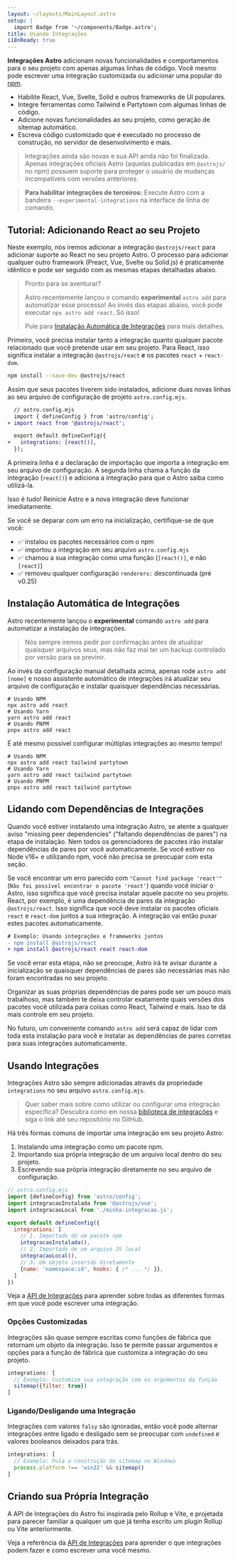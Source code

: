 ```yaml
---
layout: ~/layouts/MainLayout.astro
setup: |
  import Badge from '~/components/Badge.astro';
title: Usando Integrações
i18nReady: true
---
```


**Integrações Astro** adicionam novas funcionalidades e comportamentos para o seu projeto com apenas algumas linhas de código. Você mesmo pode escrever uma integração customizada ou adicionar uma popular do [npm](https://www.npmjs.com/search?q=keywords%3Aastro-component&ranking=popularity). 

- Habilite React, Vue, Svelte, Solid e outros frameworks de UI populares.
- Integre ferramentas como Tailwind e Partytown com algumas linhas de código.
- Adicione novas funcionalidades ao seu projeto, como geração de sitemap automático.
- Escreva código customizado que é executado no processo de construção, no servidor de desenvolvimento e mais.

> Integrações ainda são novas e sua API ainda não foi finalizada. Apenas integrações oficiais Astro (aquelas publicadas em `@astrojs/` no npm) possuem suporte para proteger o usuário de mudanças incompatíveis com versões anteriores.

> **Para habilitar integrações de terceiros:** Execute Astro com a bandeira `--experimental-integrations` na interface de linha de comando.

## Tutorial: Adicionando React ao seu Projeto

Neste exemplo, nós iremos adicionar a integração `@astrojs/react` para adicionar suporte ao React no seu projeto Astro. O processo para adicionar qualquer outro framework (Preact, Vue, Svelte ou Solid.js) é praticamente idêntico e pode ser seguido com as mesmas etapas detalhadas abaixo.

<blockquote>
  <Badge variant="accent">Pronto para se aventurar?</Badge>
  
  Astro recentemente lançou o comando **experimental** `astro add` para automatizar esse processo! Ao invés das etapas abaixo, você pode executar `npx astro add react`. Só isso!
  
  Pule para [Instalação Automática de Integrações](/pt-BR/guides/integrations-guide/#instalação-automática-de-integrações) para mais detalhes.

</blockquote>

Primeiro, você precisa instalar tanto a integração quanto qualquer pacote relacionado que você pretende usar em seu projeto. Para React, isso significa instalar a integração `@astrojs/react` ***e*** os pacotes `react` + `react-dom`.

```bash
npm install --save-dev @astrojs/react
```

Assim que seus pacotes tiverem sido instalados, adicione duas novas linhas ao seu arquivo de configuração de projeto `astro.config.mjs`.

```diff
  // astro.config.mjs
  import { defineConfig } from 'astro/config';
+ import react from '@astrojs/react';

  export default defineConfig({
+   integrations: [react()],
  });
``` 

A primeira linha é a declaração de importação que importa a integração em seu arquivo de configuração. A segunda linha chama a função da integração (`react()`) e adiciona a integração para que o Astro saiba como utilizá-la.

Isso é tudo! Reinicie Astro e a nova integração deve funcionar imediatamente.

Se você se deparar com um erro na inicialização, certifique-se de que você:

- ✅ instalou os pacotes necessários com o npm
- ✅ importou a integração em seu arquivo `astro.config.mjs`
- ✅ chamou a sua integração como uma função (`[react()]`, e não `[react]`)
- ✅ removeu qualquer configuração `renderers:` descontinuada (pré v0.25) 

## Instalação Automática de Integrações

Astro recentemente lançou o **experimental** comando `astro add` para automatizar a instalação de integrações.

> Nós sempre iremos pedir por confirmação antes de atualizar quaisquer arquivos seus, mas não faz mal ter um backup controlado por versão para se previnir.

Ao invés da configuração manual detalhada acima, apenas rode `astro add [nome]` e nosso assistente automático de integrações irá atualizar seu arquivo de configuração e instalar quaisquer dependências necessárias.

```shell
# Usando NPM
npx astro add react
# Usando Yarn
yarn astro add react
# Usando PNPM
pnpx astro add react
```

É até mesmo possível configurar múltiplas integrações ao mesmo tempo!

```shell
# Usando NPM
npx astro add react tailwind partytown
# Usando Yarn
yarn astro add react tailwind partytown
# Usando PNPM
pnpx astro add react tailwind partytown
```

## Lidando com Dependências de Integrações

Quando você estiver instalando uma integração Astro, se atente a qualquer aviso "missing peer dependencies" ("faltando dependências de pares") na etapa de instalação. Nem todos os gerenciadores de pacotes irão instalar dependências de pares por você automaticamente. Se você estiver no Node v16+ e utilizando npm, você não precisa se preocupar com esta seção.

Se você encontrar um erro parecido com `"Cannot find package 'react'"` (`Não foi possível encontrar o pacote 'react'`) quando você iniciar o Astro, isso significa que você precisa instalar aquele pacote no seu projeto. React, por exemplo, é uma dependência de pares da integração `@astrojs/react`. Isso significa que você deve instalar os pacotes oficiais `react` e `react-dom` juntos a sua integração. A integração vai então puxar estes pacotes automaticamente.

```diff
# Exemplo: Usando integrações e frameworks juntos
- npm install @astrojs/react
+ npm install @astrojs/react react react-dom
```

Se você errar esta etapa, não se preocupe, Astro irá te avisar durante a inicialização se quaisquer dependências de pares são necessárias mas não foram encontradas no seu projeto.

Organizar as suas próprias dependências de pares pode ser um pouco mais trabalhoso, mas também te deixa controlar exatamente quais versões dos pacotes você utilizada para coisas como React, Tailwind e mais. Isso te dá mais controle em seu projeto.

No futuro, um conveniente comando `astro add` será capaz de lidar com toda esta instalação para você e instalar as dependências de pares corretas para suas integrações automaticamente.

## Usando Integrações

Integrações Astro são sempre adicionadas através da propriedade `integrations` no seu arquivo `astro.config.mjs`.

> Quer saber mais sobre como utilizar ou configurar uma integração específica? Descubra como em nossa [biblioteca de integrações](https://astro.build/integrations) e siga o link até seu repositório no GitHub.

Há três formas comuns de importar uma integração em seu projeto Astro:
1. Instalando uma integração como um pacote npm.
2. Importando sua própria integração de um arquivo local dentro do seu projeto.
3. Escrevendo sua própria integração diretamente no seu arquivo de configuração.

```js
// astro.config.mjs
import {defineConfig} from 'astro/config';
import integracaoInstalada from '@astrojs/vue';
import integracaoLocal from './minha-integracao.js';

export default defineConfig({
  integrations: [
    // 1. Importado de um pacote npm
    integracaoInstalada(), 
    // 2. Importado de um arquivo JS local
    integracaoLocal(),
    // 3. Um objeto inserido diretamente
    {name: 'namespace:id', hooks: { /* ... */ }},
  ]
})
```

Veja a [API de Integrações](/pt-BR/reference/integrations-reference) para aprender sobre todas as diferentes formas em que você pode escrever uma integração.

### Opções Customizadas

Integrações são quase sempre escritas como funções de fábrica que retornam um objeto da integração. Isso te permite passar argumentos e opções para a função de fábrica que customiza a integração do seu projeto.

```js
integrations: [
  // Exemplo: Customize sua integração com os argumentos da função
  sitemap({filter: true})
]
```

### Ligando/Desligando uma Integração

Integrações com valores `falsy` são ignoradas, então você pode alternar integrações entre ligado e desligado sem se preocupar com `undefined` e valores booleanos deixados para trás.

```js
integrations: [
  // Exemplo: Pula a construção do sitemap no Windows
  process.platform !== 'win32' && sitemap()
]
```


## Criando sua Própria Integração

A API de Integrações do Astro foi inspirada pelo Rollup e Vite, e projetada para parecer familiar a qualquer um que já tenha escrito um plugin Rollup ou Vite anteriormente.

Veja a referência da [API de Integrações](/pt-BR/reference/integrations-reference) para aprender o que integrações podem fazer e como escrever uma você mesmo.
